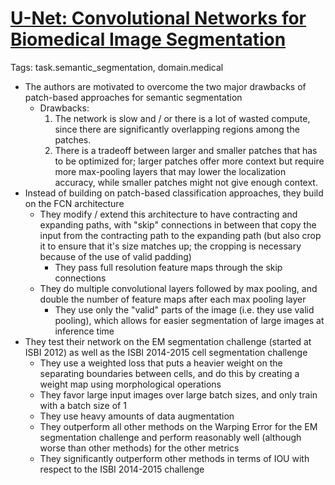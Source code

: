 # [U-Net: Convolutional Networks for Biomedical Image Segmentation](https://arxiv.org/abs/1505.04597)

Tags: task.semantic_segmentation, domain.medical

- The authors are motivated to overcome the two major drawbacks of patch-based approaches for semantic segmentation
    - Drawbacks:
        1. The network is slow and / or there is a lot of wasted compute, since there are significantly overlapping regions among the patches.
        2. There is a tradeoff between larger and smaller patches that has to be optimized for; larger patches offer more context but require more max-pooling layers that may lower the localization accuracy, while smaller patches might not give enough context.
- Instead of building on patch-based classification approaches, they build on the FCN architecture
    - They modify / extend this architecture to have contracting and expanding paths, with "skip" connections in between that copy the input from the contracting path to the expanding path (but also crop it to ensure that it's size matches up; the cropping is necessary because of the use of valid padding)
        - They pass full resolution feature maps through the skip connections
    - They do multiple convolutional layers followed by max pooling, and double the number of feature maps after each max pooling layer
        - They use only the "valid" parts of the image (i.e. they use valid pooling), which allows for easier segmentation of large images at inference time
- They test their network on the EM segmentation challenge (started at ISBI 2012) as well as the ISBI 2014-2015 cell segmentation challenge
    - They use a weighted loss that puts a heavier weight on the separating boundaries between cells, and do this by creating a weight map using morphological operations
    - They favor large input images over large batch sizes, and only train with a batch size of 1
    - They use heavy amounts of data augmentation
    - They outperform all other methods on the Warping Error for the EM segmentation challenge and perform reasonably well (although worse than other methods) for the other metrics
    - They significantly outperform other methods in terms of IOU with respect to the ISBI 2014-2015 challenge
